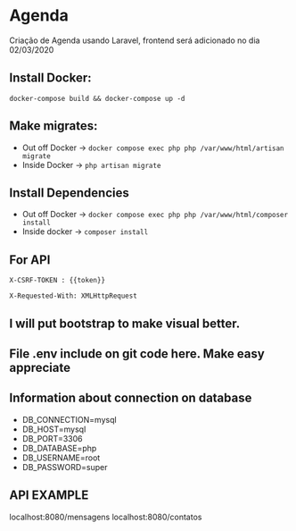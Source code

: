 # Agenda 
Criação de Agenda usando Laravel, frontend será adicionado no dia 02/03/2020

## Install Docker:
 
    docker-compose build && docker-compose up -d

## Make migrates:
 - Out off Docker -> `docker compose exec php php /var/www/html/artisan migrate`
 - Inside Docker -> `php artisan migrate`

## Install Dependencies
 - Out off Docker -> `docker compose exec php php /var/www/html/composer install`
 - Inside docker -> `composer install`

## For API

`X-CSRF-TOKEN : {{token}}`

    X-Requested-With: XMLHttpRequest
    


## I will put bootstrap to make visual better.


## File .env include on git code here. Make easy appreciate

## Information about connection on database

 - DB_CONNECTION=mysql
 - DB_HOST=mysql
 - DB_PORT=3306
 - DB_DATABASE=php
 - DB_USERNAME=root
 - DB_PASSWORD=super
 
 
 ## API EXAMPLE
localhost:8080/mensagens
localhost:8080/contatos


